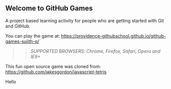 ## Welcome to GitHub Games

A project based learning activity for people who are getting started with Git and GitHub.

You can play the game at:  https://providence-githubschool.github.io/github-games-sujith-q/

>> _*SUPPORTED BROWSERS*: Chrome, Firefox, Safari, Opera and IE9+_

This fun open source game was cloned from: https://github.com/jakesgordon/javascript-tetris


Hello
